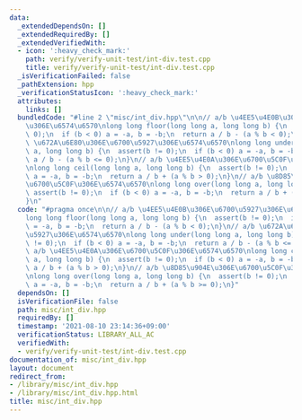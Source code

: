 ```yaml
---
data:
  _extendedDependsOn: []
  _extendedRequiredBy: []
  _extendedVerifiedWith:
  - icon: ':heavy_check_mark:'
    path: verify/verify-unit-test/int-div.test.cpp
    title: verify/verify-unit-test/int-div.test.cpp
  _isVerificationFailed: false
  _pathExtension: hpp
  _verificationStatusIcon: ':heavy_check_mark:'
  attributes:
    links: []
  bundledCode: "#line 2 \"misc/int_div.hpp\"\n\n// a/b \u4EE5\u4E0B\u306E\u6700\u5927\
    \u306E\u6574\u6570\nlong long floor(long long a, long long b) {\n  assert(b !=\
    \ 0);\n  if (b < 0) a = -a, b = -b;\n  return a / b - (a % b < 0);\n}\n// a/b\
    \ \u672A\u6E80\u306E\u6700\u5927\u306E\u6574\u6570\nlong long under(long long\
    \ a, long long b) {\n  assert(b != 0);\n  if (b < 0) a = -a, b = -b;\n  return\
    \ a / b - (a % b <= 0);\n}\n// a/b \u4EE5\u4E0A\u306E\u6700\u5C0F\u306E\u6574\u6570\
    \nlong long ceil(long long a, long long b) {\n  assert(b != 0);\n  if (b < 0)\
    \ a = -a, b = -b;\n  return a / b + (a % b > 0);\n}\n// a/b \u8D85\u904E\u306E\
    \u6700\u5C0F\u306E\u6574\u6570\nlong long over(long long a, long long b) {\n \
    \ assert(b != 0);\n  if (b < 0) a = -a, b = -b;\n  return a / b + (a % b >= 0);\n\
    }\n"
  code: "#pragma once\n\n// a/b \u4EE5\u4E0B\u306E\u6700\u5927\u306E\u6574\u6570\n\
    long long floor(long long a, long long b) {\n  assert(b != 0);\n  if (b < 0) a\
    \ = -a, b = -b;\n  return a / b - (a % b < 0);\n}\n// a/b \u672A\u6E80\u306E\u6700\
    \u5927\u306E\u6574\u6570\nlong long under(long long a, long long b) {\n  assert(b\
    \ != 0);\n  if (b < 0) a = -a, b = -b;\n  return a / b - (a % b <= 0);\n}\n//\
    \ a/b \u4EE5\u4E0A\u306E\u6700\u5C0F\u306E\u6574\u6570\nlong long ceil(long long\
    \ a, long long b) {\n  assert(b != 0);\n  if (b < 0) a = -a, b = -b;\n  return\
    \ a / b + (a % b > 0);\n}\n// a/b \u8D85\u904E\u306E\u6700\u5C0F\u306E\u6574\u6570\
    \nlong long over(long long a, long long b) {\n  assert(b != 0);\n  if (b < 0)\
    \ a = -a, b = -b;\n  return a / b + (a % b >= 0);\n}"
  dependsOn: []
  isVerificationFile: false
  path: misc/int_div.hpp
  requiredBy: []
  timestamp: '2021-08-10 23:14:36+09:00'
  verificationStatus: LIBRARY_ALL_AC
  verifiedWith:
  - verify/verify-unit-test/int-div.test.cpp
documentation_of: misc/int_div.hpp
layout: document
redirect_from:
- /library/misc/int_div.hpp
- /library/misc/int_div.hpp.html
title: misc/int_div.hpp
---
```

